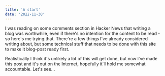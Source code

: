 ```yaml
---
title: 'A start'
date: '2022-11-30'
---
```


I was reading on some comments section in Hacker News that writing a blog was 
worthwhile, even if there's no intention for the content to be read - so here's
me trying that. There're a few things I've already considered writing about, 
but some technical stuff that needs to be done with this site to make it 
blog-post ready first.

Realistically I think it's unlikely a lot of this will get done, but now I've 
made this post and it's out on the Internet, hopefully it'll hold me somewhat 
accountable. Let's see...
